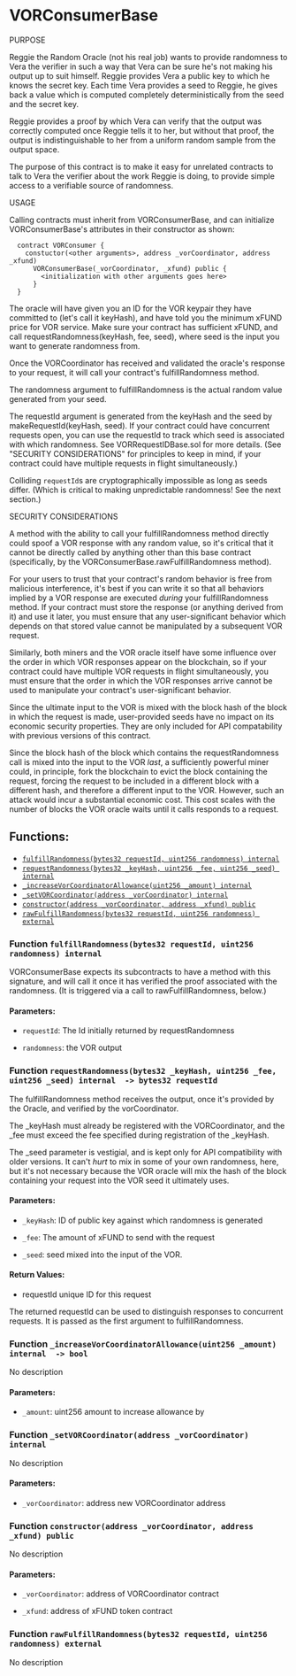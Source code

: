 # VORConsumerBase

PURPOSE

Reggie the Random Oracle (not his real job) wants to provide randomness
to Vera the verifier in such a way that Vera can be sure he's not
making his output up to suit himself. Reggie provides Vera a public key
to which he knows the secret key. Each time Vera provides a seed to
Reggie, he gives back a value which is computed completely
deterministically from the seed and the secret key.

Reggie provides a proof by which Vera can verify that the output was
correctly computed once Reggie tells it to her, but without that proof,
the output is indistinguishable to her from a uniform random sample
from the output space.

The purpose of this contract is to make it easy for unrelated contracts
to talk to Vera the verifier about the work Reggie is doing, to provide
simple access to a verifiable source of randomness.

USAGE

Calling contracts must inherit from VORConsumerBase, and can
initialize VORConsumerBase's attributes in their constructor as
shown:

```
  contract VORConsumer {
    constuctor(<other arguments>, address _vorCoordinator, address _xfund)
      VORConsumerBase(_vorCoordinator, _xfund) public {
        <initialization with other arguments goes here>
      }
  }
```
The oracle will have given you an ID for the VOR keypair they have
committed to (let's call it keyHash), and have told you the minimum xFUND
price for VOR service. Make sure your contract has sufficient xFUND, and
call requestRandomness(keyHash, fee, seed), where seed is the input you
want to generate randomness from.

Once the VORCoordinator has received and validated the oracle's response
to your request, it will call your contract's fulfillRandomness method.

The randomness argument to fulfillRandomness is the actual random value
generated from your seed.

The requestId argument is generated from the keyHash and the seed by
makeRequestId(keyHash, seed). If your contract could have concurrent
requests open, you can use the requestId to track which seed is
associated with which randomness. See VORRequestIDBase.sol for more
details. (See "SECURITY CONSIDERATIONS" for principles to keep in mind,
if your contract could have multiple requests in flight simultaneously.)

Colliding `requestId`s are cryptographically impossible as long as seeds
differ. (Which is critical to making unpredictable randomness! See the
next section.)

SECURITY CONSIDERATIONS

A method with the ability to call your fulfillRandomness method directly
could spoof a VOR response with any random value, so it's critical that
it cannot be directly called by anything other than this base contract
(specifically, by the VORConsumerBase.rawFulfillRandomness method).

For your users to trust that your contract's random behavior is free
from malicious interference, it's best if you can write it so that all
behaviors implied by a VOR response are executed *during* your
fulfillRandomness method. If your contract must store the response (or
anything derived from it) and use it later, you must ensure that any
user-significant behavior which depends on that stored value cannot be
manipulated by a subsequent VOR request.

Similarly, both miners and the VOR oracle itself have some influence
over the order in which VOR responses appear on the blockchain, so if
your contract could have multiple VOR requests in flight simultaneously,
you must ensure that the order in which the VOR responses arrive cannot
be used to manipulate your contract's user-significant behavior.

Since the ultimate input to the VOR is mixed with the block hash of the
block in which the request is made, user-provided seeds have no impact
on its economic security properties. They are only included for API
compatability with previous versions of this contract.

Since the block hash of the block which contains the requestRandomness
call is mixed into the input to the VOR *last*, a sufficiently powerful
miner could, in principle, fork the blockchain to evict the block
containing the request, forcing the request to be included in a
different block with a different hash, and therefore a different input
to the VOR. However, such an attack would incur a substantial economic
cost. This cost scales with the number of blocks the VOR oracle waits
until it calls responds to a request.

## Functions:
- [`fulfillRandomness(bytes32 requestId, uint256 randomness) internal`](#VORConsumerBase-fulfillRandomness-bytes32-uint256-)
- [`requestRandomness(bytes32 _keyHash, uint256 _fee, uint256 _seed) internal`](#VORConsumerBase-requestRandomness-bytes32-uint256-uint256-)
- [`_increaseVorCoordinatorAllowance(uint256 _amount) internal`](#VORConsumerBase-_increaseVorCoordinatorAllowance-uint256-)
- [`_setVORCoordinator(address _vorCoordinator) internal`](#VORConsumerBase-_setVORCoordinator-address-)
- [`constructor(address _vorCoordinator, address _xfund) public`](#VORConsumerBase-constructor-address-address-)
- [`rawFulfillRandomness(bytes32 requestId, uint256 randomness) external`](#VORConsumerBase-rawFulfillRandomness-bytes32-uint256-)



<a name="VORConsumerBase-fulfillRandomness-bytes32-uint256-"></a>
### Function `fulfillRandomness(bytes32 requestId, uint256 randomness) internal `
VORConsumerBase expects its subcontracts to have a method with this
signature, and will call it once it has verified the proof
associated with the randomness. (It is triggered via a call to
rawFulfillRandomness, below.)


#### Parameters:
- `requestId`: The Id initially returned by requestRandomness

- `randomness`: the VOR output
<a name="VORConsumerBase-requestRandomness-bytes32-uint256-uint256-"></a>
### Function `requestRandomness(bytes32 _keyHash, uint256 _fee, uint256 _seed) internal  -> bytes32 requestId`
The fulfillRandomness method receives the output, once it's provided
by the Oracle, and verified by the vorCoordinator.

The _keyHash must already be registered with the VORCoordinator, and
the _fee must exceed the fee specified during registration of the
_keyHash.

The _seed parameter is vestigial, and is kept only for API
compatibility with older versions. It can't *hurt* to mix in some of
your own randomness, here, but it's not necessary because the VOR
oracle will mix the hash of the block containing your request into the
VOR seed it ultimately uses.


#### Parameters:
- `_keyHash`: ID of public key against which randomness is generated

- `_fee`: The amount of xFUND to send with the request

- `_seed`: seed mixed into the input of the VOR.


#### Return Values:
- requestId unique ID for this request

The returned requestId can be used to distinguish responses to
concurrent requests. It is passed as the first argument to
fulfillRandomness.
<a name="VORConsumerBase-_increaseVorCoordinatorAllowance-uint256-"></a>
### Function `_increaseVorCoordinatorAllowance(uint256 _amount) internal  -> bool`
No description
#### Parameters:
- `_amount`: uint256 amount to increase allowance by
<a name="VORConsumerBase-_setVORCoordinator-address-"></a>
### Function `_setVORCoordinator(address _vorCoordinator) internal `
No description
#### Parameters:
- `_vorCoordinator`: address new VORCoordinator address
<a name="VORConsumerBase-constructor-address-address-"></a>
### Function `constructor(address _vorCoordinator, address _xfund) public `
No description
#### Parameters:
- `_vorCoordinator`: address of VORCoordinator contract

- `_xfund`: address of xFUND token contract
<a name="VORConsumerBase-rawFulfillRandomness-bytes32-uint256-"></a>
### Function `rawFulfillRandomness(bytes32 requestId, uint256 randomness) external `
No description


